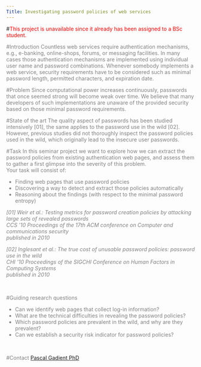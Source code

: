 ```yaml
---
Title: Investigating password policies of web services
---
```


#<font style="color:red;">This project is unavailable since it already has been assigned to a BSc student.</font>
<br><p><font style="color:grey;">

#Introduction
Countless web services require authentication mechanisms, e.g., e-banking, online-shops, forums, or messaging facilities.
In many cases those authentication mechanisms are implemented using individual user name and password combinations.
Whenever somebody implements a web service, security requirements have to be considered such as minimal password length, permitted characters, and expiration date.

#Problem
Since computational power increases continuously, passwords that once seemed strong will become weak over time.
We believe that many developers of such implementations are unaware of the provided security based on those minimal password requirements.

#State of the art
The quality aspect of passwords has been studied intensively [01], the same applies to the password use in the wild [02].
However, previous studies did not thoroughly inspect the password policies used in the wild, which originally lead to the insecure user passwords.

#Task
In this seminar project we want to explore how we can extract the password policies from existing authentication web pages, and assess them to gather a first glimpse into the severity of this problem.
<br>
Your task will consist of:

-  Finding web pages that use password policies
-  Discovering a way to detect and extract those policies automatically
-  Reasoning about the findings (with respect to the minimal password entropy)

*[01] Weir et al.: Testing metrics for password creation policies by attacking large sets of revealed passwords*<br>
*CCS '10 Proceedings of the 17th ACM conference on Computer and communications security*<br>
*published in 2010*

*[02] Inglesant et al.: The true cost of unusable password policies: password use in the wild*<br>
*CHI '10 Proceedings of the SIGCHI Conference on Human Factors in Computing Systems*<br>
*published in 2010*
<br><p><br></p>

#Guiding research questions

-  Can we identify web pages that collect log-in information?
-  What are the technical difficulties in revealing the password policies?
-  Which password policies are prevalent in the wild, and why are they prevalent?
-  Can we establish a security risk indicator for password policies?
<br><p><br></p>



#Contact 
[Pascal Gadient PhD](%base_url%/staff/PascalGadient)

</font>
